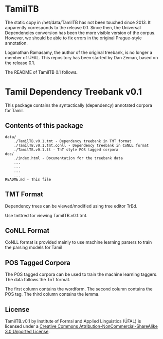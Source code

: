 # TamilTB

The static copy in /net/data/TamilTB has not been touched since 2013. It apparently corresponds to the release 0.1. Since then, the Universal Dependencies conversion has been the more visible version of the corpus. However, we should be able to fix errors in the original Prague-style annotation.

Loganathan Ramasamy, the author of the original treebank, is no longer a member of ÚFAL. This repository has been started by Dan Zeman, based on the release 0.1.

The README of TamilTB 0.1 follows.

# Tamil Dependency Treebank v0.1

This package contains the syntactically (dependency) annotated corpora for Tamil.

## Contents of this package

	data/
		./TamilTB.v0.1.tmt - Dependency treebank in TMT format
		./TamilTB.v0.1.tmt.conll - Dependency treebank in CoNLL format
		./TamilTB.v0.1.tt - TnT style POS tagged corpora
	doc/
		./index.html - Documentation for the treebank data
		...
		...
		...
		...
    README.md - This file


## TMT Format

Dependency trees can be viewed/modified using tree editor TrEd.

Use tmttred for viewing TamilTB.v0.1.tmt.


## CoNLL Format

CoNLL format is provided mainly to use machine learning parsers to train the parsing models for Tamil


## POS Tagged Corpora

The POS tagged corpora can be used to train the machine learning taggers. The data follows the TnT format.

The first column contains the wordform.
The second column contains the POS tag.
The third column contains the lemma.

## License

TamilTB.v0.1 by Institute of Formal and Applied Linguistics (ÚFAL) is licensed under a [Creative Commons Attribution-NonCommercial-ShareAlike 3.0 Unported License](http://creativecommons.org/licenses/by-nc-sa/3.0/).
